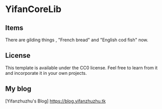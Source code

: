 # YifanCoreLib

## Items

There are gilding things , "French bread" and "English cod fish" now.

## License

This template is available under the CC0 license. Feel free to learn from it and incorporate it in your own projects.

## My blog

[Yifanzhuzhu's Blog] https://blog.yifanzhuzhu.tk
